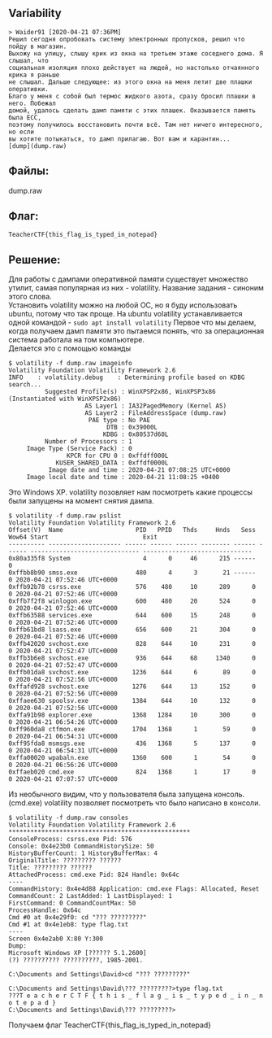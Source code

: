 ## Variability
```
> Waider91 [2020-04-21 07:36PM]
Решил сегодня опробовать систему электронных пропусков, решил что пойду в магазин. 
Выхожу на улицу, слышу крик из окна на третьем этаже соседнего дома. Я слышал, что 
социальная изоляция плохо действует на людей, но настолько отчаянного крика я раньше 
не слышал. Дальше следующее: из этого окна на меня летит две плашки оперативки. 
Благо у меня с собой был термос жидкого азота, сразу бросил плашки в него. Побежал 
домой, удалось сделать дамп памяти с этих плашек. Оказывается память была ECC, 
поэтому получилось восстановить почти всё. Там нет ничего интересного, но если 
вы хотите потыкаться, то дамп прилагаю. Вот вам и карантин...
[dump](dump.raw)
```

## Файлы: 
dump.raw

## Флаг: 
```TeacherCTF{this_flag_is_typed_in_notepad}```

## Решение:
Для работы с дампами оперативной памяти существует множество утилит, самая популярная из них - volatility. Название задания - синоним этого слова.  
Установить volatility можно на любой ОС, но я буду использовать ubuntu, потому что так проще.
На ubuntu volatility устанавливается одной командой - `sudo apt install volatility`
Первое что мы делаем, когда получаем дамп памяти это пытаемся понять, что за операционная система работала на том компьютере.  
Делается это с помощью команды 
```
$ volatility -f dump.raw imageinfo
Volatility Foundation Volatility Framework 2.6
INFO    : volatility.debug    : Determining profile based on KDBG search...
          Suggested Profile(s) : WinXPSP2x86, WinXPSP3x86 (Instantiated with WinXPSP2x86)
                     AS Layer1 : IA32PagedMemory (Kernel AS)
                     AS Layer2 : FileAddressSpace (dump.raw)
                      PAE type : No PAE
                           DTB : 0x39000L
                          KDBG : 0x80537d60L
          Number of Processors : 1
     Image Type (Service Pack) : 0
                KPCR for CPU 0 : 0xffdff000L
             KUSER_SHARED_DATA : 0xffdf0000L
           Image date and time : 2020-04-21 07:08:25 UTC+0000
     Image local date and time : 2020-04-21 11:08:25 +0400
```
Это Windows XP.
volatility позовляет нам посмотреть какие процессы были запущены на момент снятия дампа.
```
$ volatility -f dump.raw pslist
Volatility Foundation Volatility Framework 2.6
Offset(V)  Name                    PID   PPID   Thds     Hnds   Sess  Wow64 Start                          Exit
---------- -------------------- ------ ------ ------ -------- ------ ------ ------------------------------ ------------------------------
0x80a335f8 System                    4      0     46      215 ------      0
0xffbb8b90 smss.exe                480      4      3       21 ------      0 2020-04-21 07:52:46 UTC+0000
0xffb92b78 csrss.exe               576    480     10      289      0      0 2020-04-21 07:52:46 UTC+0000
0xffb7f2f8 winlogon.exe            600    480     20      524      0      0 2020-04-21 07:52:46 UTC+0000
0xffb63588 services.exe            644    600     15      248      0      0 2020-04-21 07:52:46 UTC+0000
0xffb61bd8 lsass.exe               656    600     21      304      0      0 2020-04-21 07:52:46 UTC+0000
0xffb42020 svchost.exe             828    644     10      231      0      0 2020-04-21 07:52:47 UTC+0000
0xffb3b6e8 svchost.exe             936    644     68     1340      0      0 2020-04-21 07:52:47 UTC+0000
0xffb01da8 svchost.exe            1236    644      6       89      0      0 2020-04-21 07:52:56 UTC+0000
0xffafd928 svchost.exe            1276    644     13      152      0      0 2020-04-21 07:52:56 UTC+0000
0xffaee630 spoolsv.exe            1384    644     10      132      0      0 2020-04-21 07:52:56 UTC+0000
0xffa91b98 explorer.exe           1368   1284     10      300      0      0 2020-04-21 06:54:26 UTC+0000
0xff960da8 ctfmon.exe             1704   1368      1       59      0      0 2020-04-21 06:54:31 UTC+0000
0xff95fda8 msmsgs.exe              436   1368      5      137      0      0 2020-04-21 06:54:31 UTC+0000
0xffa00020 wpabaln.exe            1360    600      1       54      0      0 2020-04-21 06:56:26 UTC+0000
0xffaeb020 cmd.exe                 824   1368      1       17      0      0 2020-04-21 07:07:57 UTC+0000
```
Из необычного видим, что у пользователя была запущена консоль. (cmd.exe)
volatility позволяет посмотреть что было написано в консоли.
```
$ volatility -f dump.raw consoles
Volatility Foundation Volatility Framework 2.6
**************************************************
ConsoleProcess: csrss.exe Pid: 576
Console: 0x4e23b0 CommandHistorySize: 50
HistoryBufferCount: 1 HistoryBufferMax: 4
OriginalTitle: ????????? ??????
Title: ????????? ??????
AttachedProcess: cmd.exe Pid: 824 Handle: 0x64c
----
CommandHistory: 0x4e4d88 Application: cmd.exe Flags: Allocated, Reset
CommandCount: 2 LastAdded: 1 LastDisplayed: 1
FirstCommand: 0 CommandCountMax: 50
ProcessHandle: 0x64c
Cmd #0 at 0x4e29f0: cd "??? ?????????"
Cmd #1 at 0x4e1eb8: type flag.txt
----
Screen 0x4e2ab0 X:80 Y:300
Dump:
Microsoft Windows XP [?????? 5.1.2600]
(?) ?????????? ??????????, 1985-2001.

C:\Documents and Settings\David>cd "??? ?????????"

C:\Documents and Settings\David\??? ?????????>type flag.txt
???T e a c h e r C T F { t h i s _ f l a g _ i s _ t y p e d _ i n _ n o t e p a d }
C:\Documents and Settings\David\??? ?????????>
```
Получаем флаг
TeacherCTF{this_flag_is_typed_in_notepad}